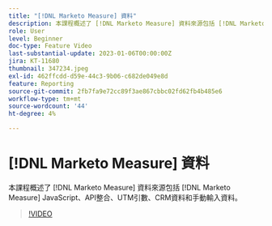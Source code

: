 ```yaml
---
title: "[!DNL Marketo Measure] 資料"
description: 本課程概述了 [!DNL Marketo Measure] 資料來源包括 [!DNL Marketo Measure] JavaScript、API整合、UTM引數、CRM資料和手動輸入資料。
role: User
level: Beginner
doc-type: Feature Video
last-substantial-update: 2023-01-06T00:00:00Z
jira: KT-11680
thumbnail: 347234.jpeg
exl-id: 462ffcdd-d59e-44c3-9b06-c682de049e8d
feature: Reporting
source-git-commit: 2fb7fa9e72cc89f3ae867cbbc02fd62fb4b485e6
workflow-type: tm+mt
source-wordcount: '44'
ht-degree: 4%

---
```


# [!DNL Marketo Measure] 資料

本課程概述了 [!DNL Marketo Measure] 資料來源包括 [!DNL Marketo Measure] JavaScript、API整合、UTM引數、CRM資料和手動輸入資料。

>[!VIDEO](https://video.tv.adobe.com/v/347234/?quality=12&learn=on)
